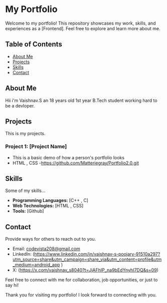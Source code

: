 # My Portfolio

Welcome to my portfolio! This repository showcases my work, skills, and experiences as a [Frontend]. Feel free to explore and learn more about me.


## Table of Contents

- [About Me](#about-me)
- [Projects](#projects)
- [Skills](#skills)
- [Contact](#contact)


## About Me

Hii i'm Vaishnav.S an 18 years old 1st year B.Tech student working hard to be a devloper.


## Projects

This is my projects.

### Project 1: [Project Name]

- This is a basic demo of how a person's portfolio looks
- HTML , CSS
-https://github.com/Matteriegray/Portfolio2.0.git


## Skills
 
Some of my skills...
- **Programming Languages:** [C++ , C]
- **Web Technologies:** [HTML , CSS]
- **Tools:** [Github]


## Contact

Provide ways for others to reach out to you.

- Email: codevista208@gmail.com
- LinkedIn: (https://www.linkedin.com/in/vaishnav-s-poojary-91510a297?utm_source=share&utm_campaign=share_via&utm_content=profile&utm_medium=android_app )
- X: (https://x.com/vaishnav_s8040?t=JjAFhIP_na9bEdYnyhI7DQ&s=09)

Feel free to connect with me for collaboration, job opportunities, or just to say hi!

Thank you for visiting my portfolio! I look forward to connecting with you.


